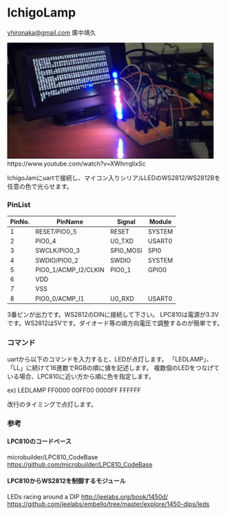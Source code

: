 IchigoLamp
==========
yhironaka@gmail.com 廣中靖久

<img src="https://raw.githubusercontent.com/yhironaka/yhironaka.github.io/master/images/IchigoLamp.jpg" width="480px">  
https://www.youtube.com/watch?v=XWhrrqIixSc

IchigoJamにuartで接続し、マイコン入りシリアルLEDのWS2812/WS2812Bを任意の色で光らせます。

### PinList
PinNo. | PinName | Signal | Module
----|----|----|----
 1 | RESET/PIO0_5          |  RESET     |  SYSTEM
 2 | PIO0_4                |  U0_TXD    |  USART0
 3 | SWCLK/PIO0_3          |  SPI0_MOSI |  SPI0
 4 | SWDIO/PIO0_2          |  SWDIO     |  SYSTEM
 5 | PIO0_1/ACMP_I2/CLKIN  |  PIO0_1    |  GPIO0
 6 | VDD                   |            |  
 7 | VSS                   |            |  
 8 | PIO0_0/ACMP_I1        |  U0_RXD    |  USART0

3番ピンが出力です。WS2812のDINに接続して下さい。
LPC810は電源が3.3Vです。WS2812は5Vです。ダイオード等の順方向電圧で調整するのが簡単です。

### コマンド

uartから以下のコマンドを入力すると、LEDが点灯します。
「LEDLAMP」、「LL」に続けて16進数でRGBの順に値を記述します。
複数個のLEDをつなげている場合、LPC810に近い方から順に色を指定します。

ex) LEDLAMP FF0000 00FF00 0000FF FFFFFF

改行のタイミングで点灯します。

### 参考

#### LPC810のコードベース
microbuilder/LPC810_CodeBase
https://github.com/microbuilder/LPC810_CodeBase

#### LPC810からWS2812を制御するモジュール
LEDs racing around a DIP
http://jeelabs.org/book/1450d/
https://github.com/jeelabs/embello/tree/master/explore/1450-dips/leds
